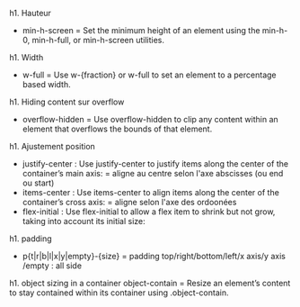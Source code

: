 h1. Hauteur
* min-h-screen = Set the minimum height of an element using the min-h-0, min-h-full, or min-h-screen utilities.


h1. Width
* w-full = Use w-{fraction} or w-full to set an element to a percentage based width.


h1. Hiding content sur overflow
* overflow-hidden = Use overflow-hidden to clip any content within an element that overflows the bounds of that element.

h1. Ajustement position
* justify-center : Use justify-center to justify items along the center of the container’s main axis: = aligne au centre selon l'axe abscisses (ou end ou start)
* items-center : Use items-center to align items along the center of the container’s cross axis: = aligne selon l'axe des ordoonées 
* flex-initial : Use flex-initial to allow a flex item to shrink but not grow, taking into account its initial size:


h1. padding
* p{t|r|b|l|x|y|empty}-{size} = padding top/right/bottom/left/x axis/y axis /empty : all side

h1. object sizing in a container
object-contain = Resize an element’s content to stay contained within its container using .object-contain.